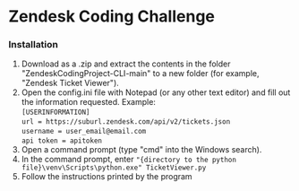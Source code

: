 # Zendesk Coding Challenge
### Installation

 1. Download as a .zip and extract the contents in the folder "ZendeskCodingProject-CLI-main" to a new folder (for example, "Zendesk Ticket Viewer").
 2. Open the config.ini file with Notepad (or any other text editor) and fill out the information requested. Example:  
 `[USERINFORMATION]`  
`url = https://suburl.zendesk.com/api/v2/tickets.json`  
`username = user_email@email.com`  
`api token = apitoken`  
 3. Open a command prompt (type "cmd" into the Windows search).
 4. In the command prompt, enter `"{directory to the python file}\venv\Scripts\python.exe" TicketViewer.py`
 5. Follow the instructions printed by the program
